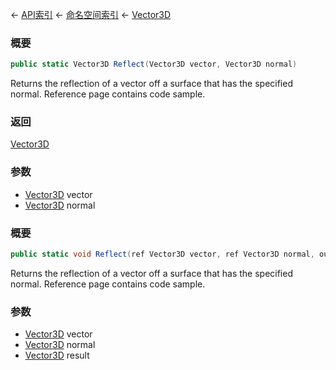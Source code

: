 ← [API索引](Api-Index) ← [命名空间索引](Namespace-Index) ← [Vector3D](VRageMath.Vector3D)

### 概要

```csharp
public static Vector3D Reflect(Vector3D vector, Vector3D normal)
```

Returns the reflection of a vector off a surface that has the specified normal. Reference page contains code sample.

### 返回

[Vector3D](VRageMath.Vector3D)

### 参数

* [Vector3D](VRageMath.Vector3D) vector
* [Vector3D](VRageMath.Vector3D) normal
### 概要

```csharp
public static void Reflect(ref Vector3D vector, ref Vector3D normal, out Vector3D result)
```

Returns the reflection of a vector off a surface that has the specified normal. Reference page contains code sample.

### 参数

* [Vector3D](VRageMath.Vector3D) vector
* [Vector3D](VRageMath.Vector3D) normal
* [Vector3D](VRageMath.Vector3D) result

